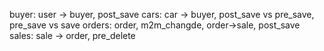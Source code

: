 buyer: user -> buyer, post_save
cars: car -> buyer, post_save vs pre_save, pre_save vs save
orders: order, m2m_changde, order->sale, post_save
sales: sale -> order, pre_delete

